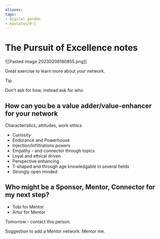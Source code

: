 ```yaml
---
aliases: 
tags: 
- digital_garden
- epstatus/0-🌰
---
```

# The Pursuit of Excellence notes



![[Pasted image 20230209180855.png]]


Great exercise to learn more about your network. 

> [!tip]
> Don't ask for how, instead ask for who


## How can you be a value adder/value-enhancer for your network
Characteristics, attitudes, work ethics

+ Curiosity
+ Endurance and Powerhouse
+ Injection/Infiltrations powers
+ Empathy - and connector through topics
+ Loyal and ethical driven
+ Perspective enhancing
+ T-shaped and through age knowledgable in several fields
+ Strongly open minded

## Who might be a Sponsor, Mentor, Connector for my next step?
+ Tobi for Mentor
+ Artur for Mentor

Tomorrow - contact this person.

Suggestion to add a Mentor network.
Mentor me.